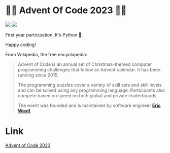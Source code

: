 # 🎄🎄 Advent Of Code 2023 🎄🎄

![](https://img.shields.io/badge/Days%20%F0%9F%93%85-18/25-%2348792D)
![](https://img.shields.io/badge/Stars%20%E2%AD%90-28/36-%23FFC83D)

First year participation. It's Python 🐍.

Happy coding!

From Wikipedia, the free encyclopedia:
> Advent of Code is an annual set of Christmas-themed computer programming challenges that follow an Advent calendar. It has been running since 2015.
>
> The programming puzzles cover a variety of skill sets and skill levels and can be solved using any programming language. Participants also compete based on speed on both global and private leaderboards.
>
> The event was founded and is maintained by software engineer [**Eric Wastl**](http://was.tl/).

# Link
[Advent of Code 2023](https://adventofcode.com/2023)

